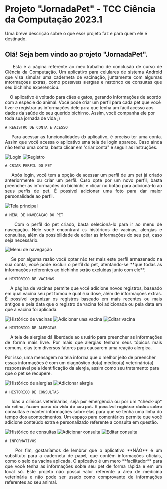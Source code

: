
# Projeto "JornadaPet" - TCC Ciência da Computação 2023.1

Uma breve descrição sobre o que esse projeto faz e para quem ele é destinado.


## Olá! Seja bem vindo ao projeto "JornadaPet".

<p align="justify">&nbsp;&nbsp;&nbsp;&nbsp;Esta é a página referente ao meu trabalho de conclusão de curso de Ciência da Computação. Um aplicativo para celulares de sistema Android que visa simular uma caderneta de vacinação, juntamente com algumas informações extras, como possíveis alergias e histórico de consultas que seu bichinho experenciou.

&nbsp;&nbsp;&nbsp;&nbsp;O aplicativo é voltado para cães e gatos, gerando informações de acordo com a espécie do animal. Você pode criar um perfil para cada pet que você tiver e registrar as informações dele para que tenha um fácil acesso aos dados da saúde do seu querido bichinho. Assim, você companha ele por toda sua jornada de vida ;)</p>

    # REGISTRO DE CONTA E ACESSO

<p align="justify">&nbsp;&nbsp;&nbsp;&nbsp;Para acessar as funcionalidades do aplicativo, é preciso ter uma conta. Assim que você acessa o aplicativo uma tela de login aparece. Caso ainda não tenha uma conta, basta clicar em "criar conta" e seguir as instruções.</p>

![Login](https://github.com/JonathanFLima/jornadaPet/blob/main/screenshots/01-login.png?raw=true)
![Registro](https://github.com/JonathanFLima/jornadaPet/blob/main/screenshots/02-registro.png?raw=true)

    # CRIAR PERFIL DO PET

<p align="justify">&nbsp;&nbsp;&nbsp;&nbsp;Após login, você tem a opção de acessar um perfil de um pet já criado anteriormente ou criar um perfil. Caso opte por um novo perfil, basta preencher as informações do bichinho e clicar no botão para adicioná-lo ao seus perfis de pet. É possível adicionar uma foto para dar maior personalidade ao perfil.</p>

![Tela principal](https://github.com/JonathanFLima/jornadaPet/blob/main/screenshots/03-pagina%20principal.png?raw=true)

    # MENU DE NAVEGAÇÃO DO PET

<p align="justify">&nbsp;&nbsp;&nbsp;&nbsp;Com o perfil do pet criado, basta selecioná-lo para ir ao menu de navegação. Nele você encontrará os históricos de vacinas, alergias e consultas, além da possibilidade de editar as informações do seu pet, caso seja necessário.</p>

![Menu de navegação](https://github.com/JonathanFLima/jornadaPet/blob/main/screenshots/04-menu%20navegação.png?raw=true)

<p align="justify">&nbsp;&nbsp;&nbsp;&nbsp;Se por alguma razão você optar não ter mais este perfil armazenado na sua conta, você pode excluir o perfil do pet, atentando-se **que todas as informações referentes ao bichinho serão excluídas junto com ele**.</p>


    # HISTÓRICO DE VACINAS

<p align="justify">&nbsp;&nbsp;&nbsp;&nbsp;A página de vacinas permite que você adicione novos registros, baseado em qual vacina seu pet tomou e qual sua dose, além de informações extras. É possível organizar os registros baseado em mais recentes ou mais antigos e pela data que o registro da vacina foi adicionada ou pela data em que a vacina foi aplicada.</p>

![Histórico de vacinas](https://github.com/JonathanFLima/jornadaPet/blob/main/screenshots/05-vacinas.png?raw=true)
![Adicionar uma vacina](https://github.com/JonathanFLima/jornadaPet/blob/main/screenshots/06-adicionar%20vacina.png?raw=true)
![Editar vacina](https://github.com/JonathanFLima/jornadaPet/blob/main/screenshots/07-editar%20vacina.png?raw=true)


    # HISTÓRICO DE ALERGIAS

<p align="justify">&nbsp;&nbsp;&nbsp;&nbsp;A tela de alergias dá liberdade ao usuário para preencher as informações de forma mais livre. Por mais que alergias tenham seus tópicos mais comuns, elas tem diversos fatores para causarem uma reação alérgica.

Por isso, uma mensagem na tela informa que o melhor jeito de preencher essas informações é com um diagnóstico do(a) médico(a) veterinário(a) responsável pela identificação da alergia, assim como seu tratamento para que o pet se recupere.</p>

![Histórico de alergias](https://github.com/JonathanFLima/jornadaPet/blob/main/screenshots/08-alergias.png?raw=true)
![Adicionar alergia](https://github.com/JonathanFLima/jornadaPet/blob/main/screenshots/09-adicionar%20alergia.png?raw=true)


    # HISTÓRICO DE CONSULTAS

<p align="justify">&nbsp;&nbsp;&nbsp;&nbsp;Idas a clínicas veterinárias, seja por emergência ou por um *check-up* de rotina, fazem parte da vida do seu pet. É possível registrar dados sobre consultas e manter informações sobre elas para que se tenha uma linha do tempo dos acontecimentos. Um espaço para comentários permite que você adicione conteúdo extra e personalizado referente a consulta em questão.</p>

![Histórico de consultas](https://github.com/JonathanFLima/jornadaPet/blob/main/screenshots/10-consultas.png?raw=true)
![Adicionar consulta](https://github.com/JonathanFLima/jornadaPet/blob/main/screenshots/11-nova%20consulta.png?raw=true)
![Editar consulta](https://github.com/JonathanFLima/jornadaPet/blob/main/screenshots/12-editar%20consulta.png?raw=true)

    # INFORMATIVOS

<p align="justify">&nbsp;&nbsp;&nbsp;&nbsp;Por fim, gostaríamos de lembrar que o aplicativo **NÃO** é um substituto para a caderneta de papel, que contém informações oficiais, como o selo da vacina aplicada. O aplicativo é um mero **facilitador** para que você tenha as informações sobre seu pet de forma rápida e em um local só. Este projeto não possui valor referente a área de medicina veterinária e não pode ser usado como comprovante de informações referentes ao seu animal.</p>

